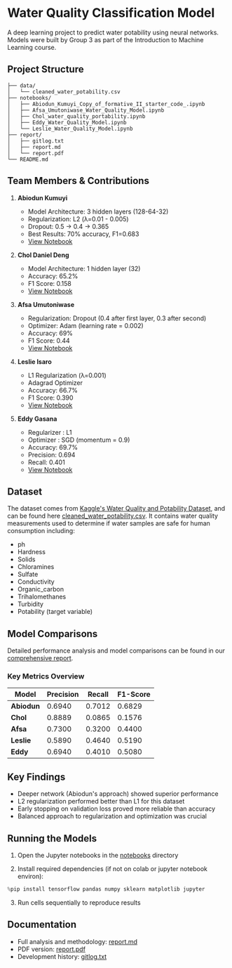 # Water Quality Classification Model

A deep learning project to predict water potability using neural networks. Models were built by Group 3 as part of the Introduction to Machine Learning course.

## Project Structure

```
├── data/
│   └── cleaned_water_potability.csv  
├── notebooks/
│   ├── Abiodun_Kumuyi_Copy_of_formative_II_starter_code_.ipynb
│   ├── Afsa_Umutoniwase_Water_Quality_Model.ipynb
│   ├── Chol_water_quality_portability.ipynb
│   ├── Eddy_Water_Quality_Model.ipynb
│   └── Leslie_Water_Quality_Model.ipynb
├── report/
│   ├── gitlog.txt               
│   ├── report.md                
│   └── report.pdf              
└── README.md                    
```

## Team Members & Contributions

1. **Abiodun Kumuyi**
   - Model Architecture: 3 hidden layers (128-64-32)
   - Regularization: L2 (λ=0.01 - 0.005)
   - Dropout: 0.5 → 0.4 → 0.365
   - Best Results: 70% accuracy, F1=0.683
   - [View Notebook](notebooks/Abiodun_Kumuyi_Copy_of_formative_II_starter_code_.ipynb)

2. **Chol Daniel Deng**
   - Model Architecture: 1 hidden layer (32)
   - Accuracy: 65.2%
   - F1 Score: 0.158
   - [View Notebook](notebooks/Chol_water_quality_portability.ipynb)

3. **Afsa Umutoniwase**
   - Regularization: Dropout (0.4 after first layer, 0.3 after second)
   - Optimizer: Adam (learning rate = 0.002)
   - Accuracy: 69%
   - F1 Score: 0.44
   - [View Notebook](notebooks/Afsa_Umutoniwase_Water_Quality_Model.ipynb)

4. **Leslie Isaro**
   - L1 Regularization (λ=0.001)
   - Adagrad Optimizer
   - Accuracy: 66.7%
   - F1 Score: 0.390
   - [View Notebook](notebooks/Leslie_Water_Quality_Model.ipynb)

5. **Eddy Gasana**
   - Regularizer : L1
   - Optimizer : SGD (momentum = 0.9)
   - Accuracy: 69.7%
   - Precision: 0.694
   - Recall: 0.401
   - [View Notebook](notebooks/Eddy_Water_Quality_Model.ipynb)

## Dataset

The dataset comes from [Kaggle's Water Quality and Potability Dataset](https://www.kaggle.com/datasets/uom190346a/water-quality-and-potability?select=water_potability.csv), and can be found here [cleaned_water_potability.csv](data/water_potability.csv). It contains water quality measurements used to determine if water samples are safe for human consumption including:
- ph
- Hardness
- Solids
- Chloramines
- Sulfate
- Conductivity
- Organic_carbon
- Trihalomethanes
- Turbidity
- Potability (target variable)

## Model Comparisons

Detailed performance analysis and model comparisons can be found in our [comprehensive report](report/report.md).

### Key Metrics Overview

| **Model**  | **Precision** | **Recall** | **F1-Score** |
|------------|---------------|------------|--------------|
| **Abiodun** | 0.6940       | 0.7012     | 0.6829       |
| **Chol**    | 0.8889       | 0.0865     | 0.1576       |
| **Afsa**    | 0.7300       | 0.3200     | 0.4400       |
| **Leslie**  | 0.5890       | 0.4640     | 0.5190       |
| **Eddy**    | 0.6940       | 0.4010     | 0.5080       |


## Key Findings

- Deeper network (Abiodun's approach) showed superior performance
- L2 regularization performed better than L1 for this dataset
- Early stopping on validation loss proved more reliable than accuracy
- Balanced approach to regularization and optimization was crucial

## Running the Models

1. Open the Jupyter notebooks in the [notebooks](notebooks/) directory

2. Install required dependencies (if not on colab or jupyter notebook environ):
```python
%pip install tensorflow pandas numpy sklearn matplotlib jupyter
```
3. Run cells sequentially to reproduce results

## Documentation

- Full analysis and methodology: [report.md](report/report.md)
- PDF version: [report.pdf](report/report.pdf)
- Development history: [gitlog.txt](report/gitlog.txt)
